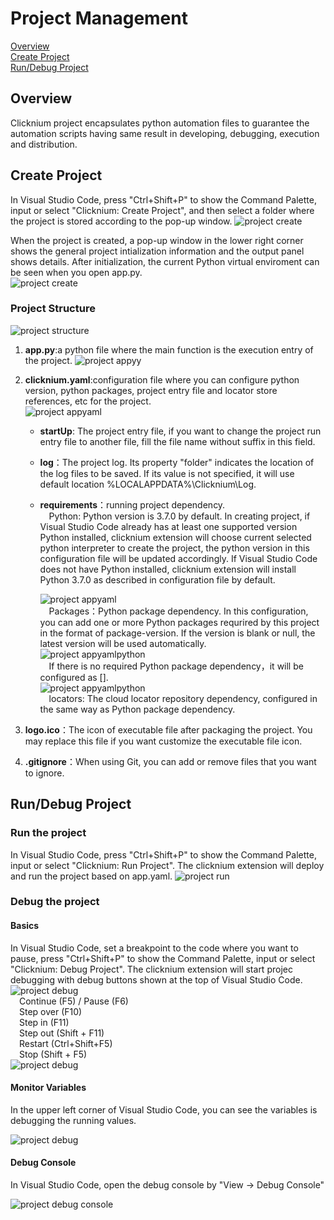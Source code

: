 # Project Management
[Overview](#overview)  
[Create Project](#create-project)  
[Run/Debug Project](#rundebug-project)  

## Overview
Clicknium project encapsulates python automation files to guarantee the automation scripts having same result in developing, debugging, execution and distribution. 

## Create Project

In Visual Studio Code, press "Ctrl+Shift+P" to show the Command Palette, input or select "Clicknium: Create Project", and then select a folder where the project is stored according to the pop-up window.
![project create](../img/create_project.gif)

When the project is created, a pop-up window in the lower right corner shows the general project intialization information and the output panel shows details. After initialization, the current Python virtual enviroment can be seen when you open app.py.  
![project create](../img/create_project_apppy_env.png)

### Project Structure

![project structure](../img/create_project_1.png)


1. **app.py**:a python file where the main function is the execution entry of the project.
   ![project appyy](../img/create_project_apppy.png)

2. **clicknium.yaml**:configuration file where you can configure python version, python packages, project entry file and locator store references, etc for the project.  
   ![project appyaml](../img/create_project_appyaml.png)
   
   - **startUp**: The project entry file, if you want to change the project run entry file to another file, fill the file name without suffix in this field.  
   
   - **log**：The project log. Its property "folder" indicates the location of the log files to be saved. If its value is not specified, it will use default location %LOCALAPPDATA%\Clicknium\Log.
   
   - **requirements**：running project dependency.  
     &emsp;Python: Python version is 3.7.0 by default. In creating project, if Visual Studio Code already has at least one supported version Python installed, clicknium extension will choose current selected python interpreter to create the project, the python version in this configuration file will be updated accordingly. If Visual Studio Code does not have Python installed, clicknium extension will install Python 3.7.0 as described in configuration file by default.
     
     ![project appyaml](../img/create_project_appyaml_python_config.png)  
     &emsp;Packages：Python package dependency. In this configuration, you can add one or more Python packages requrired by this project in the format of package-version. If the version is blank or null, the latest version will be used automatically.  
     ![project appyamlpython](../img/create_project_appyaml_python.png)  
     &emsp;If there is no required Python package dependency，it will be configured as [].  
     ![project appyamlpython](../img/create_project_appyaml_python_clear.png)  
     &emsp;locators: The cloud locator repository dependency, configured in the same way as Python package dependency.

3. **logo.ico**：The icon of executable file after packaging the project. You may replace this file if you want customize the executable file icon.  

4. **.gitignore**：When using Git, you can add or remove files that you want to ignore.

## Run/Debug Project

### Run the project

In Visual Studio Code, press "Ctrl+Shift+P" to show the Command Palette, input or select "Clicknium: Run Project". The clicknium extension will deploy and run the project based on app.yaml.
![project run](../img/run_project.gif) 

### Debug the project

#### Basics

In Visual Studio Code, set a breakpoint to the code where you want to pause,
press "Ctrl+Shift+P" to show the Command Palette, input or select "Clicknium: Debug Project". The clicknium extension will start projec debugging with debug buttons shown at the top of Visual Studio Code.  
![project debug](../img/debug_project_3.png)  
&emsp;Continue (F5) / Pause (F6)  
&emsp;Step over (F10)  
&emsp;Step in (F11)  
&emsp;Step out (Shift + F11)  
&emsp;Restart (Ctrl+Shift+F5)  
&emsp;Stop (Shift + F5)  
![project debug](../img/debug_project.gif)

#### Monitor Variables

In the upper left corner of Visual Studio Code, you can see the variables is debugging the running values.  

![project debug](../img/debug_project_1.png)

#### Debug Console

In Visual Studio Code, open the debug console by "View -> Debug Console"   

![project debug console](../img/debug_project_2.png)

